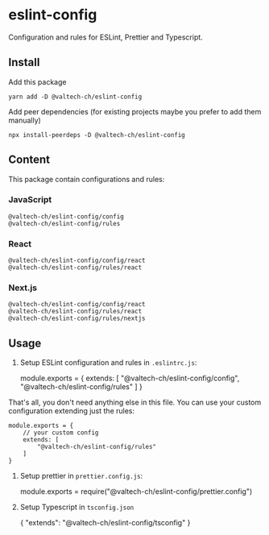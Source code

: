 # eslint-config

Configuration and rules for ESLint, Prettier and Typescript.

## Install

Add this package

    yarn add -D @valtech-ch/eslint-config

Add peer dependencies (for existing projects maybe you prefer to add them manually)

    npx install-peerdeps -D @valtech-ch/eslint-config

## Content

This package contain configurations and rules:

### JavaScript

    @valtech-ch/eslint-config/config
    @valtech-ch/eslint-config/rules

### React

    @valtech-ch/eslint-config/config/react
    @valtech-ch/eslint-config/rules/react

### Next.js

    @valtech-ch/eslint-config/config/react
    @valtech-ch/eslint-config/rules/react
    @valtech-ch/eslint-config/rules/nextjs

## Usage

1. Setup ESLint configuration and rules in `.eslintrc.js`:

    module.exports = {
        extends: [
            "@valtech-ch/eslint-config/config",
            "@valtech-ch/eslint-config/rules"
        ]
    }

That's all, you don't need anything else in this file. You can use your custom configuration extending just the rules:

    module.exports = {
        // your custom config
        extends: [
            "@valtech-ch/eslint-config/rules"
        ]
    }

1. Setup prettier in `prettier.config.js`:

    module.exports = require("@valtech-ch/eslint-config/prettier.config")

1. Setup Typescript in `tsconfig.json`

    { "extends": "@valtech-ch/eslint-config/tsconfig" }

